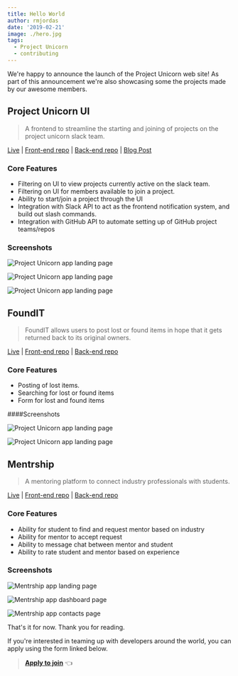 ```yaml
---
title: Hello World
author: rmjordas
date: '2019-02-21'
image: ./hero.jpg
tags:
  - Project Unicorn
  - contributing
---
```


We're happy to announce the launch of the Project Unicorn web site! As part of
this announcement we're also showcasing some the projects made by our awesome
members.

## Project Unicorn UI

> A frontend to streamline the starting and joining of projects on the project
> unicorn slack team.

[Live](https://projectunicorn.dev) |
[Front-end repo](https://github.com/projectUnic0rn/project-unicorn-ui) |
[Back-end repo](https://github.com/projectUnic0rn/project-unicorn-api) |
[Blog Post](/blog/project-unicorn-ui)

### Core Features

- Filtering on UI to view projects currently active on the slack team.
- Filtering on UI for members available to join a project.
- Ability to start/join a project through the UI
- Integration with Slack API to act as the frontend notification system, and build out slash commands.
- Integration with GitHub API to automate setting up of GitHub project teams/repos

### Screenshots

![Project Unicorn app landing page](./pup31.png)

![Project Unicorn app landing page](./pup32.png)

![Project Unicorn app landing page](./pup33.png)

## FoundIT

> FoundIT allows users to post lost or found items in hope that it gets returned
> back to its original owners.

[Live](https://foundit.herokuapp.com) |
[Front-end repo](https://github.com/projectunic0rn/foundit-ui) |
[Back-end repo](https://github.com/projectunic0rn/foundit-api)

### Core Features

- Posting of lost items.
- Searching for lost or found items
- Form for lost and found items

####Screenshots

![Project Unicorn app landing page](./pup21.png)

![Project Unicorn app landing page](./pup22.png)

## Mentrship

> A mentoring platform to connect industry professionals with students.

[Live](https://www.mentrship.com) |
[Front-end repo](https://github.com/projectunic0rn/mentorship-ui) |
[Back-end repo](https://github.com/projectunic0rn/mentorship-services)

### Core Features

- Ability for student to find and request mentor based on industry
- Ability for mentor to accept request
- Ability to message chat between mentor and student
- Ability to rate student and mentor based on experience

### Screenshots

![Mentrship app landing page](./pup11.png)

![Mentrship app dashboard page](./pup12.jpg)

![Mentrship app contacts page](./pup13.jpg)

That's it for now. Thank you for reading.

If you're interested in teaming up with developers around the world, you can
apply using the form linked below.

> [**Apply to join**](https://forms.gle/wPFAPmUSyALMbjhF7) 👈
